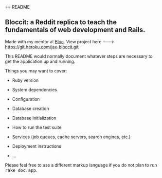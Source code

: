 == README

## Bloccit: a Reddit replica to teach the fundamentals of web development and Rails.

Made with my mentor at [Bloc](http://bloc.io).
View project here ---> https://git.heroku.com/jax-bloccit.git


This README would normally document whatever steps are necessary to get the
application up and running.

Things you may want to cover:

* Ruby version

* System dependencies

* Configuration

* Database creation

* Database initialization

* How to run the test suite

* Services (job queues, cache servers, search engines, etc.)

* Deployment instructions

* ...


Please feel free to use a different markup language if you do not plan to run
<tt>rake doc:app</tt>.
